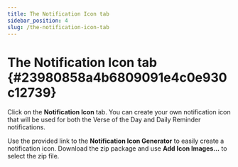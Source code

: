 ```yaml
---
title: The Notification Icon tab
sidebar_position: 4
slug: /the-notification-icon-tab
---
```




# The Notification Icon tab {#23980858a4b6809091e4c0e930c12739}


Click on the **Notification Icon** tab. You can create your own notification icon that will be used for both the Verse of the Day and Daily Reminder notifications.


Use the provided link to the **Notification Icon Generator** to easily create a notification icon. Download the zip package and use **Add Icon Images…** to select the zip file.

